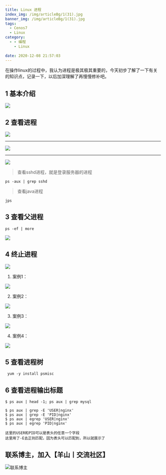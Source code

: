 ```yaml
---
title: Linux 进程
index_img: /img/articleBg/1(31).jpg
banner_img: /img/articleBg/1(31).jpg
tags:
  - Cenos7
  - Linux
category:
  - - 编程
    - Linux
 
date: 2020-12-08 21:57:03
---
```


在操作linux的过程中，我认为进程是极其极其重要的，今天初步了解了一下有关的知识点，记录一下，以后加深理解了再慢慢修补吧。

<!-- more -->

## 1 基本介绍

![](/img/articleContent/linuxJinCheng/linuxJinCheng1.png)

## 2 查看进程

![](/img/articleContent/linuxJinCheng/linuxJinCheng2.png)

---

![](/img/articleContent/linuxJinCheng/linuxJinCheng3.png)

---

![](/img/articleContent/linuxJinCheng/linuxJinCheng4.png)

> 查看sshd进程，就是登录服务器的进程

```
ps -aux | grep sshd
```

> 查看java进程

```
jps
```

## 3 查看父进程

```
ps -ef | more

```

![](/img/articleContent/linuxJinCheng/linuxJinCheng5.png)

## 4 终止进程

![](/img/articleContent/linuxJinCheng/linuxJinCheng6.png)

1. 案例1：

![](/img/articleContent/linuxJinCheng/linuxJinCheng7.png)

2. 案例2：

![](/img/articleContent/linuxJinCheng/linuxJinCheng8.png)

3. 案例3：

![](/img/articleContent/linuxJinCheng/linuxJinCheng9.png)

4. 案例4：

![](/img/articleContent/linuxJinCheng/linuxJinCheng10.png)

## 5 查看进程树

```
 yum -y install psmisc
```


## 6 查看进程输出标题

```
$ ps aux | head -1; ps aux | grep mysql

$ ps aux | grep -E 'USER|nginx'
$ ps aux | grep -E 'PID|nginx'
$ ps aux | egrep 'USER|nginx'
$ ps aux | egrep 'PID|nginx'

这里的USER和PID可以是表头的任意一个字段
这里用了-E去正则匹配，因为表头可以匹配到，所以就展示了
```

## 联系博主，加入【羊山丨交流社区】
![联系博主](/img/icon/wechatFindMe.png)